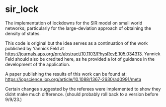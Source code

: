 # sir_lock
The implementation of lockdowns for the SIR model on small world networks; particularly for the large-deviation approach of obtaining the density of states.

This code is original but the idea serves as a continuation of the work published by Yannick Feld at https://journals.aps.org/pre/abstract/10.1103/PhysRevE.105.034313.
Yannick Feld should also be credited here, as he provided a lot of guidance in the development of the application.

A paper publishing the results of this work can be found at: https://iopscience.iop.org/article/10.1088/1367-2630/ad0991/meta

Certain changes suggested by the referees were implemented to show they didnt make much difference. 
(should probably roll back to a version before 9/9/23.)